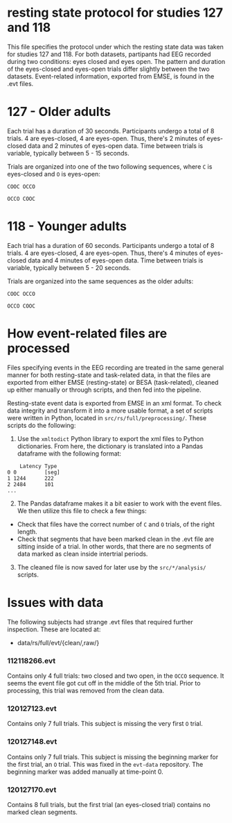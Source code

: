 # resting state protocol for studies 127 and 118

This file specifies the protocol under which the resting state data was taken for studies 127 and 118. For both datasets, partipants had EEG recorded during two conditions: eyes closed and eyes open. The pattern and duration of the eyes-closed and eyes-open trials differ slightly between the two datasets. Event-related information, exported from EMSE, is found in the .evt files.

# 127 - Older adults
Each trial has a duration of 30 seconds.
Participants undergo a total of 8 trials. 4 are eyes-closed, 4 are eyes-open. Thus, there's 2 minutes of eyes-closed data and 2 minutes of eyes-open data.
Time between trials is variable, typically between 5 - 15 seconds.

Trials are organized into one of the two following sequences, where `C` is eyes-closed and `O` is eyes-open:
```
COOC OCCO
```
```
OCCO COOC
```

# 118 - Younger adults
Each trial has a duration of 60 seconds.
Participants undergo a total of 8 trials. 4 are eyes-closed, 4 are eyes-open.
Thus, there's 4 minutes of eyes-closed data and 4 minutes of eyes-open data.
Time between trials is variable, typically between 5 - 20 seconds.

Trials are organized into the same sequences as the older adults:
```
COOC OCCO
```
```
OCCO COOC
```

# How event-related files are processed
Files specifying events in the EEG recording are treated in the same general manner for both resting-state and task-related data, in that the files are exported from either EMSE (resting-state) or BESA (task-related), cleaned up either manually or through scripts, and then fed into the pipeline.

Resting-state event data is exported from EMSE in an xml format. To check data integrity and transform it into a more usable format, a set of scripts were written in Python, located in `src/rs/full/preprocessing/`. These scripts do the following:

1. Use the `xmltodict` Python library to export the xml files to Python dictionaries. From here, the dictionary is translated into a Pandas dataframe with the following format:
```
    Latency Type
0 0         [seg]
1 1244		222
2 2484		101
...
```

2. The Pandas dataframe makes it a bit easier to work with the event files. We then utilize this file to check a few things:

- Check that files have the correct number of `C` and `O` trials, of the right length.
- Check that segments that have been marked clean in the .evt file are sitting inside of a trial. In other words, that there are no segments of data marked as clean inside intertrial periods.

3. The cleaned file is now saved for later use by the `src/*/analysis/` scripts.

# Issues with data
The following subjects had strange .evt files that required further inspection. These are located at:
- data/rs/full/evt/{clean/,raw/}

### 112118266.evt
Contains only 4 full trials: two closed and two open, in the `OCCO` sequence. It seems the event file got cut off in the middle of the 5th trial. Prior to processing, this trial was removed from the clean data.

### 120127123.evt
Contains only 7 full trials. This subject is missing the very first `O` trial.

### 120127148.evt
Contains only 7 full trials. This subject is missing the beginning marker for the first trial, an `O` trial. This was fixed in the `evt-data` repository. The beginning marker was added manually at time-point 0.

### 120127170.evt
Contains 8 full trials, but the first trial (an eyes-closed trial) contains no marked clean segments.
